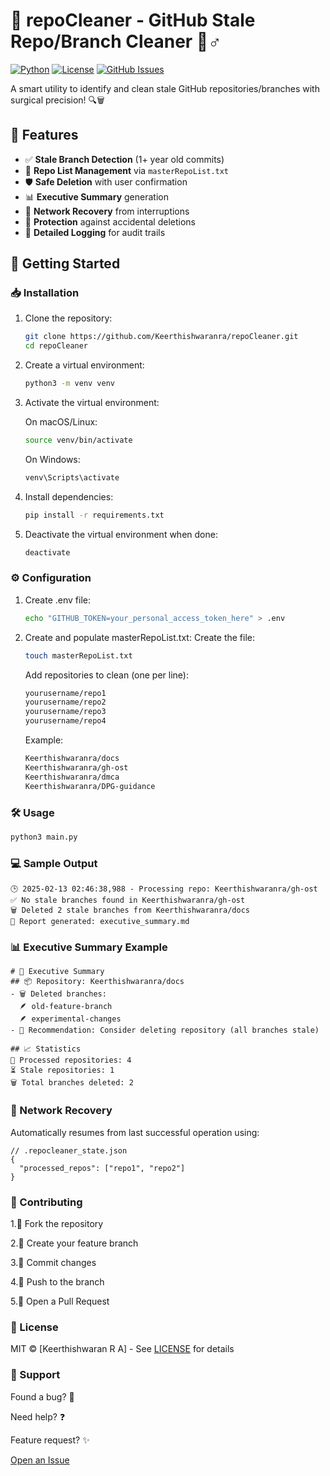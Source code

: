 # 🧹 repoCleaner - GitHub Stale Repo/Branch Cleaner 🧙♂️

[![Python](https://img.shields.io/badge/Python-3.8%2B-blue?logo=python)](https://www.python.org/)
[![License](https://img.shields.io/badge/License-MIT-green)](LICENSE)
[![GitHub Issues](https://img.shields.io/github/issues/Keerthishwaranra/repoCleaner)](https://github.com/yourusername/repoCleaner/issues)

A smart utility to identify and clean stale GitHub repositories/branches with surgical precision! 🔍🗑️

## 🌟 Features
- ✅ **Stale Branch Detection** (1+ year old commits)
- 📄 **Repo List Management** via `masterRepoList.txt`
- 🛡️ **Safe Deletion** with user confirmation
- 📊 **Executive Summary** generation
- 🔄 **Network Recovery** from interruptions
- 🚨 **Protection** against accidental deletions
- 📝 **Detailed Logging** for audit trails

## 🚀 Getting Started

### 📥 Installation
1. Clone the repository:
   ```bash
   git clone https://github.com/Keerthishwaranra/repoCleaner.git
   cd repoCleaner
   ```
2. Create a virtual environment:
   ```bash
   python3 -m venv venv
   ```
   
3. Activate the virtual environment:

    On macOS/Linux:
    ```bash
    source venv/bin/activate
    ```
    On Windows:
    ```bash
    venv\Scripts\activate
    ```
   
5. Install dependencies:
   ```bash
   pip install -r requirements.txt
   ```
   
6. Deactivate the virtual environment when done:
   ```bash
   deactivate
   ```

 ### ⚙️ Configuration
1. Create .env file:
   ```bash
   echo "GITHUB_TOKEN=your_personal_access_token_here" > .env
   ```
2. Create and populate masterRepoList.txt:
    Create the file:
    ```bash
    touch masterRepoList.txt
   ```
    Add repositories to clean (one per line):
    ```bash
    yourusername/repo1
    yourusername/repo2
    yourusername/repo3
    yourusername/repo4
   ```
    Example:
    ```bash
    Keerthishwaranra/docs
    Keerthishwaranra/gh-ost
    Keerthishwaranra/dmca
    Keerthishwaranra/DPG-guidance
    ```


###  🛠️ Usage
```bash
python3 main.py
```

###  💻 Sample Output
```
🕒 2025-02-13 02:46:38,988 - Processing repo: Keerthishwaranra/gh-ost
✅ No stale branches found in Keerthishwaranra/gh-ost
🗑️ Deleted 2 stale branches from Keerthishwaranra/docs
📄 Report generated: executive_summary.md
```

### 📊 Executive Summary Example
```
# 📑 Executive Summary
## 📦 Repository: Keerthishwaranra/docs
- 🗑️ Deleted branches:
  🪶 old-feature-branch
  🪶 experimental-changes
- 🚨 Recommendation: Consider deleting repository (all branches stale)

## 📈 Statistics
🔄 Processed repositories: 4
⏳ Stale repositories: 1
🗑️ Total branches deleted: 2
```

### 🔄 Network Recovery
Automatically resumes from last successful operation using:

```
// .repocleaner_state.json
{
  "processed_repos": ["repo1", "repo2"]
}
```

### 🤝 Contributing
1.🍴 Fork the repository

2.🌿 Create your feature branch

3.💾 Commit changes

4.🚀 Push to the branch

5.🔀 Open a Pull Request

### 📜 License
MIT © [Keerthishwaran R A] - See [LICENSE](https://github.com/Keerthishwaranra/repoCleaner/blob/main/LICENSE) for details

### 💬 Support
Found a bug? 🐛

Need help? ❓

Feature request? ✨

[Open an Issue](https://github.com/Keerthishwaranra/repoCleaner/issues/new)

